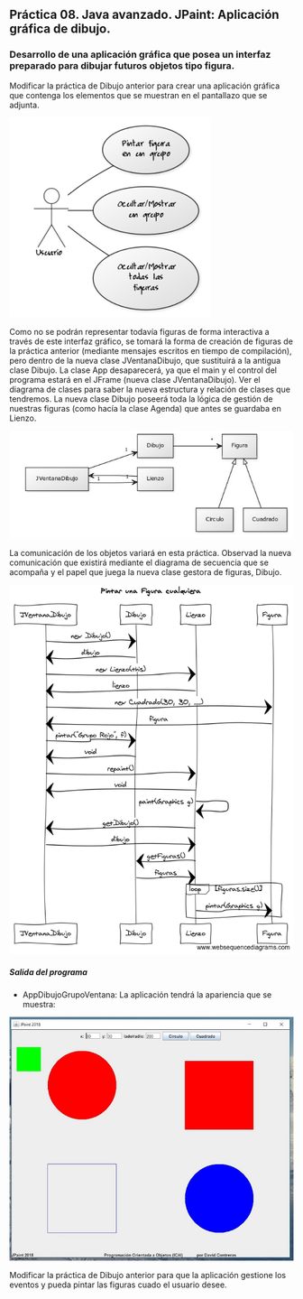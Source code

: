 ## Práctica 08. Java avanzado. JPaint: Aplicación gráfica de dibujo.
### Desarrollo de una aplicación gráfica que posea un interfaz preparado para dibujar futuros objetos tipo figura.

Modificar la práctica de Dibujo anterior para crear una aplicación gráfica que contenga los elementos que se muestran en el pantallazo que se adjunta.

![alt text](https://raw.githubusercontent.com/AgustinICAI/javaCourseExamples2022/master/10p.dibujoGruposVentana/_diagramaCasosUso.jpg)

Como no se podrán representar todavía figuras de forma interactiva a través de este interfaz gráfico, se tomará la forma de creación de figuras de la práctica anterior (mediante mensajes escritos en tiempo de compilación), pero dentro de la nueva clase JVentanaDibujo, que sustituirá a la antigua clase Dibujo. La clase App desaparecerá, ya que el main y el control del programa estará en el JFrame (nueva clase JVentanaDibujo). Ver el diagrama de clases para saber la nueva estructura y relación de clases que tendremos. La nueva clase Dibujo poseerá toda la lógica de gestión de nuestras figuras (como hacía la clase Agenda) que antes se guardaba en Lienzo.

![alt text](https://raw.githubusercontent.com/AgustinICAI/javaCourseExamples2022/master/10p.dibujoGruposVentana/_diagramaClases.jpg)

La comunicación de los objetos variará en esta práctica. Observad la nueva comunicación que existirá mediante el diagrama de secuencia que se acompaña y el papel que juega la nueva clase gestora de figuras, Dibujo.

![alt text](https://raw.githubusercontent.com/AgustinICAI/javaCourseExamples2022/master/10p.dibujoGruposVentana/_diagramaSecuencia.jpg)

##### Salida del programa
* AppDibujoGrupoVentana: La aplicación tendrá la apariencia que se muestra:

![alt text](https://raw.githubusercontent.com/AgustinICAI/javaCourseExamples2022/master/10p.dibujoGruposVentana/output.jpg)


Modificar la práctica de Dibujo anterior para que la aplicación gestione los eventos y pueda pintar las figuras cuado el usuario desee.
